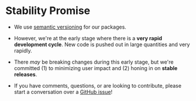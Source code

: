 # Stability Promise

- We use [semantic versioning](https://semver.org/) for our packages.

- However, we're at the early stage where there is a **very rapid development
  cycle**. New code is pushed out in large quantities and very rapidly.

- There _may_ be breaking changes during this early stage, but we're committed
  (1) to minimizing user impact and (2) honing in on **stable releases**.

- If you have comments, questions, or are looking to contribute, please start a
  conversation over a [GitHub issue](https://github.com/docupotamus/docupotamus/issues)!
